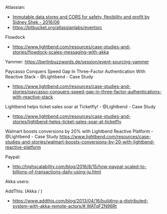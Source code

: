 Atlassian:
  - [Immutable data stores and CORS for safety, flexibility and profit by Sidney Shek - 2016/06](https://www.youtube.com/watch?v=S6jDJhvJrB8)
  - https://bitbucket.org/atlassianlabs/eventsrc



Flowdock
  - https://www.lightbend.com/resources/case-studies-and-stories/flowdock-scales-messaging-with-akka

Yammer:
  https://berlinbuzzwords.de/session/event-sourcing-yammer


Paycasso Conquers Speed Gap In Three-Factor Authentication With Reactive Stack - @Lightbend - Case Study
  - https://www.lightbend.com/resources/case-studies-and-stories/paycasso-conquers-speed-gap-in-three-factor-authentications-with-reactive-stack


Lightbend helps ticket sales soar at Ticketfly! - @Lightbend - Case Study
  - https://www.lightbend.com/resources/case-studies-and-stories/lightbend-helps-ticket-sales-soar-at-ticketfly


Walmart boosts conversions by 20% with Lightbend Reactive Platform - @Lightbend - Case Study
  https://www.lightbend.com/resources/case-studies-and-stories/walmart-boosts-conversions-by-20-with-lightbend-reactive-platform


Paypal:
  - http://highscalability.com/blog/2016/8/15/how-paypal-scaled-to-billions-of-transactions-daily-using-ju.html




Akka users:

AddThis: (Akka / )
  - https://www.addthis.com/blog/2013/04/16/building-a-distributed-system-with-akka-remote-actors/#.WATqFZN96Rt
